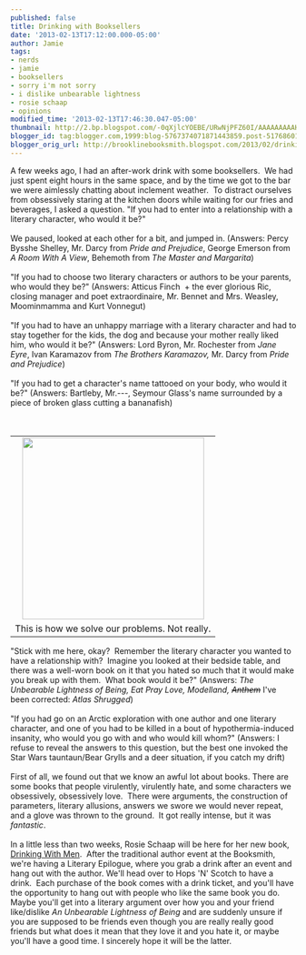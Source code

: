 ```yaml
---
published: false
title: Drinking with Booksellers
date: '2013-02-13T17:12:00.000-05:00'
author: Jamie
tags:
- nerds
- jamie
- booksellers
- sorry i'm not sorry
- i dislike unbearable lightness
- rosie schaap
- opinions
modified_time: '2013-02-13T17:46:30.047-05:00'
thumbnail: http://2.bp.blogspot.com/-0qXjlcYOEBE/URwNjPFZ60I/AAAAAAAAAH8/o4GD3es7KCw/s72-c/photo+(12).JPG
blogger_id: tag:blogger.com,1999:blog-5767374071871443859.post-5176860131031946031
blogger_orig_url: http://brooklinebooksmith.blogspot.com/2013/02/drinking-with-booksellers.html
---
```


A few weeks ago, I had an after-work drink with some booksellers. &nbsp;We had just spent eight hours in the same space, and by the time we got to the bar we were aimlessly chatting about inclement weather. &nbsp;To distract ourselves from obsessively staring at the kitchen doors while waiting for our fries and beverages, I asked a question. "If you had to enter into a relationship with a literary character, who would it be?"<br /><br />We paused, looked at each other for a bit, and jumped in. (Answers: Percy Bysshe Shelley, Mr. Darcy from <i>Pride and Prejudice</i>, George Emerson from <i>A Room With A View</i>, Behemoth from <i>The Master and Margarita</i>)<br /><br />"If you had to choose two literary characters or authors to be your parents, who would they be?" (Answers: Atticus Finch &nbsp;+ the ever glorious Ric, closing manager and poet extraordinaire, Mr. Bennet and Mrs. Weasley, Moominmamma and Kurt Vonnegut)<br /><br />"If you had to have an unhappy marriage with a literary character and had to stay together for the kids, the dog and because your mother really liked him, who would it be?" (Answers: Lord Byron, Mr. Rochester from <i>Jane Eyre</i>, Ivan Karamazov from <i>The Brothers Karamazov, </i>Mr. Darcy from <i>Pride and Prejudice</i>)<br /><br />"If you had to get a character's name tattooed on your body, who would it be?" (Answers: Bartleby, Mr.---, Seymour Glass's name surrounded by a piece of broken glass cutting a bananafish)<br /><br /><br /><table cellpadding="0" cellspacing="0" class="tr-caption-container" style="float: left; margin-right: 1em; text-align: left;"><tbody><tr><td style="text-align: center;"><a href="http://2.bp.blogspot.com/-0qXjlcYOEBE/URwNjPFZ60I/AAAAAAAAAH8/o4GD3es7KCw/s1600/photo+(12).JPG" imageanchor="1" style="clear: left; margin-bottom: 1em; margin-left: auto; margin-right: auto;"><img border="0" height="320" src="http://2.bp.blogspot.com/-0qXjlcYOEBE/URwNjPFZ60I/AAAAAAAAAH8/o4GD3es7KCw/s320/photo+(12).JPG" width="320" /></a></td></tr><tr><td class="tr-caption" style="text-align: center;">This is how we solve our problems. Not really.</td></tr></tbody></table>"Stick with me here, okay? &nbsp;Remember the literary character you wanted to have a relationship with? &nbsp;Imagine you looked at their bedside table, and there was a well-worn book on it that you hated so much that it would make you break up with them. &nbsp;What book would it be?" (Answers: <i>The Unbearable Lightness of Being, Eat Pray Love, Modelland, </i><i style="text-decoration: line-through;">Anthem</i>&nbsp;I've been corrected:<i>&nbsp;Atlas Shrugged</i>)<br /><br />"If you had go on an Arctic exploration with one author and one literary character, and one of you had to be killed in a bout of hypothermia-induced insanity, who would you go with and who would kill whom?" (Answers: I refuse to reveal the answers to this question, but the best one invoked the Star Wars tauntaun/Bear Grylls and a deer situation, if you catch my drift)<br /><br />First of all, we found out that we know an awful lot about books. There are some books that people virulently, virulently hate, and some characters we obsessively, obsessively love. &nbsp;There were arguments, the construction of parameters, literary allusions, answers we swore we would never repeat, and a glove was thrown to the ground. &nbsp;It got really intense, but it was <i>fantastic</i>. <br /><br />In a little less than two weeks, Rosie Schaap will be here for her new book, <a href="http://www.brooklinebooksmith-shop.com/event/rosie-schaap-drinking-men" target="_blank">Drinking With Men</a>. &nbsp;After the traditional author event at the Booksmith, we're having a Literary Epilogue, where you grab a drink after an event and hang out with the author. We'll head over to Hops 'N' Scotch to have a drink. &nbsp;Each purchase of the book comes with a drink ticket, and you'll have the opportunity to hang out with people who like the same book you do. Maybe you'll get into a literary argument over how you and your friend like/dislike <i>An Unbearable Lightness of Being </i>and are suddenly unsure if you are supposed to be friends even though you are really really good friends but what does it mean that they love it and you hate it, or maybe you'll have a good time. I sincerely hope it will be the latter.